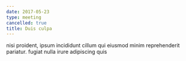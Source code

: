```yaml
---
date: 2017-05-23
type: meeting
cancelled: true
title: Duis culpa
---
```

nisi proident, ipsum incididunt cillum qui eiusmod minim reprehenderit pariatur. fugiat nulla irure adipiscing quis